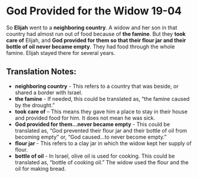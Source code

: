 God Provided for the Widow 19-04
==================================


So **Elijah** went to a **neighboring country**. A widow and her son in
that country had almost run out of food because of **the famine**. But
they **took care of** Elijah, and **God provided for them so that their
flour jar and their bottle of oil never became empty**. They had food
through the whole famine. Elijah stayed there for several years.

Translation Notes:
------------------

-   **neighboring country** - This refers to a country that was beside,
    or shared a border with Israel.
-   **the famine** - If needed, this could be translated as, “the famine
    caused by the drought.”
-   **took care of** – This means they gave him a place to stay in their
    house and provided food for him. It does not mean he was sick.
-   **God provided for them…never became empty** - This could be
    translated as, “God prevented their flour jar and their bottle
    of oil from becoming empty” or, “God caused…to never become
    empty.”
-   **flour jar** - This refers to a clay jar in which the widow kept
    her supply of flour.
-   **bottle of oil** - In Israel, olive oil is used for cooking. This
    could be translated as, “bottle of cooking oil.” The widow used
    the flour and the oil for making bread.

